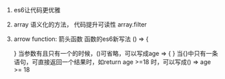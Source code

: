 1. es6让代码更优雅
2. array 语义化的方法， 代码提升可读性 array.filter
3. arrow function: 箭头函数 函数的es6新写法
    () => {

    }
    当参数有且只有一个的时候，()可省略，可以写成age => { }
    当{}中只有一条语句，可直接返回一个结果时，如return age >=18 时，可以写成() => age >= 18